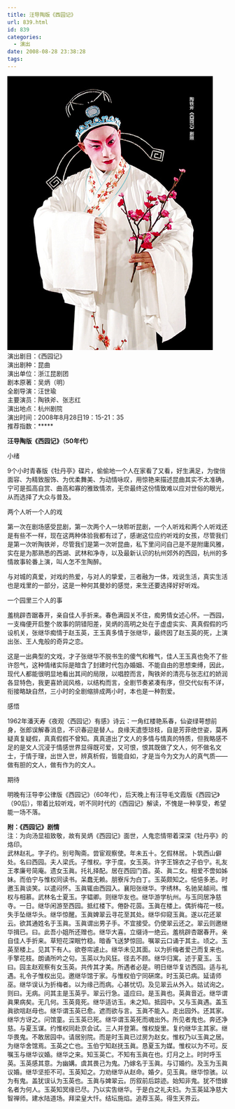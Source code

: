 ```yaml
---
title: 汪导陶版《西园记》
url: 839.html
id: 839
categories:
  - 演出
date: 2008-08-28 23:38:28
tags:
---
```


![](/images/attachments/month_0808/g200882903942.jpg)  
演出剧目：《西园记》  
演出剧种：昆曲  
演出单位：浙江昆剧团  
剧本原著：吴炳（明）  
全剧导演：汪世瑜  
主要演员：陶铁斧、张志红  
演出地点：杭州剧院  
演出时间：2008年8月28日19：15-21：35  
推荐指数：*****  
  

**汪导陶版《西园记》（50年代）**

  
小绪  
  
9个小时青春版《牡丹亭》碟片，偷偷地一个人在家看了又看，好生满足，为俊俏面容、为精致服饰、为优柔舞美、为动情咏叹，用惊艳来描述昆曲其实不太准确，宁可是孤高自赏、曲高和寡的雅致情浓，无奈最终这份情致难以应对世俗的眼光，从而选择了大众与普及。  
  
两个人听一个人的戏  
  
第一次在剧场感受昆剧，第一次两个人一块聆听昆剧，一个人听戏和两个人听戏还是有些不一样，现在这两种体验我都有过了，感谢这位应约听戏的女孩，尽管我们是第一次听陶铁斧，尽管我们是第一次听昆曲，私下里问问自己是不是附庸风雅，实在是为那熟悉的西湖、武林和净寺，以及最新认识的杭州郊外的西园，杭州的多情故事轮番上演，叫人怎不生陶醉。  
  
与对城的真爱，对戏的热爱，与对人的挚爱，三者融为一体，戏说生活，真实生活也是戏里的一部分，这是一种何其曼妙的感觉，来生还要选择好好听戏。  
  
一个园里三个人的事  
  
羞桃辟杏踞春开，亲自佳人手折来。春色满园关不住，痴男情女述心怀。一西园，一支梅便开启整个故事的阴错阳差，吴炳的高明之处在于虚虚实实、真真假假的巧设机关，张继华痴情于赵玉英，王玉真多情于张继华，最终因了赵玉英的死，上演出张、王人鬼般的奇异之恋。  
  
这是一出典型的文戏，才子张继华不脱书生的傻气和稚气，佳人王玉真也免不了些许怨气，这种情绪实际是暗含了封建时代包办婚姻、不能自由的思想束缚，因此，现代人都能很明显地看出其间的局限，以唱腔而言，陶铁斧的清亮与张志红的娇润各显特色，我更喜娇润风格，以结构而言，全剧节奏紧凑有序，但交代似有不详，衔接略缺自然，三小时的全剧缩排成两小时，本也是一种割爱。  
  
感悟  
  
1962年潘天寿《夜观〈西园记〉有感》诗云：一角红楼艳系春，仙姿绿萼想前身，张郎误解春消息，不识春迎是替人。良缘天遣堕琼枝，自是芳菲绝世姿，莫再疑真复疑假，真真假假不曾知。真真道出了文人的多情与情真的特质，但我略感不足的是文人沉浸于情感世界显得既可爱，又可恨，恨其既做了文人，何不做名文士，于情于理，出世入世，辨真析假，皆能自如，才是当今为文为人的真气质——做有胆的文人，做有作为的文人。  
  
期待  
  
明晚有汪导李公律版《西园记》（60年代），后天晚上有汪导毛文霞版《西园记》（90后），带着比较听戏，听不同时代的《西园记》解读，不愧是一种享受，希望能一场不落。  
  
  
**附：《西园记》剧情**  
注：为向汤显祖致敬，故有吴炳《西园记》面世，人鬼恋情带着深深《牡丹亭》的烙印。  
武林赵礼。字子约。别号陶斋。尝宦观察使。年未五十。乞假林居。卜筑西山僻处。名曰西园。夫人梁氏。子惟权。字于度。女玉英。许字王锦衣之子伯宁。礼友王孝廉号简庵。遗女玉眞。托礼择配。居在西园门首。英、眞二女。相爱不啻如姊妹。而伯宁与惟权同读书。呆蠢无赖。朋寮斥为白丁。玉英颇知之。悒悒多恙。时邀玉眞谈笑。以遣闷怀。玉眞辄由西园入。襄阳张继华。字绣林。名驰吴越间。惟权与相慕。武林名士夏玉。字韫卿。则继华友也。继华游学杭州。与玉同居净慈寺。一日。继华闲游至西园。抵红楼下。倦卧花茵。玉眞在楼上。偶折梅花一枝。失手坠继华头。继华惊醒。玉眞婢翠云寻花至其处。继华仰窥玉眞。遂以花还翠云。欲其通姓名于玉眞。玉眞谓出男子手。不宜接受。仍使翠云还之。翠云则邀继华揖已。曰。此吾小姐所还赠也。继华大喜。立缀诗一绝云。羞桃辟杏踞春开。亲自佳人手折来。草短花深眠竹稳。暗香飞送梦惊回。嘱翠云口诵于其主。顷之。玉英至楼上。见其下有人。欲卷帘遽止。继华未见其面。以为折梅者爱己而复来也。手擎花枝。朗诵所吟之句。玉英以为风狂。径去不顾。继华归寓。述于夏玉。玉曰。园主赵观察有女玉英。共传其才美。所遇者必是。明日继华复访西园。适与礼遇。礼令子惟权出见。邀继华馆于家。与惟权伯宁同硏席。时玉英已病。延请师巫。继华误认为折梅者。以为缘己而病。心甚忧切。及见翠云从外入。姑试询之。则曰。无病。问其主是玉英乎。翠云行急。遥应曰。是玉眞也。英眞音近。继华谓眞果病矣。无几何。玉英竟死。继华适访玉。未之知。抵园中。又与玉眞遇。盖玉眞欲唁赵母也。继华谓玉英已愈。遮而欲与言。玉眞不能入。走出园外。还其家。继华方讶之。问馆童。云玉英已死。继华谓玉英死而魂出外。所见者鬼也。奔还净慈。与夏玉谋。约惟权同赴京会试。三人并登第。惟权旋里。复约继华主其家。继华畏鬼。不敢居园中。请居别院。而是时玉眞已过房为赵女。惟权乃以玉眞之居。为继华舍馆焉。玉英之亡也。玉伯宁知赵抚玉眞。恳夏玉为媒。惟权以为不可。反嘱玉与继华议婚。继华之来。知玉英亡。不知有玉眞在也。灯月之上。时时呼玉英。玉英感其意。为幽媾。虞其畏己为鬼。乃嫁名于玉眞。与订婚约。及玉为玉眞议婚。继华坚拒不可。玉英知之。力劝继华从赵命。婚夕。见玉眞。继华惊骇。以为有鬼。盖犹误认为玉英也。玉眞与婢翠云。历叙前后踪迹。始知非鬼。犹不悟嫁名者为何人。玉英知冥缘已尽。乃以实吿继华。于是白之礼夫妇。为玉英延净慈大智禅师。建水陆道场。拜梁皇大忏。结坛施焰。追荐玉英。得生天界云。
